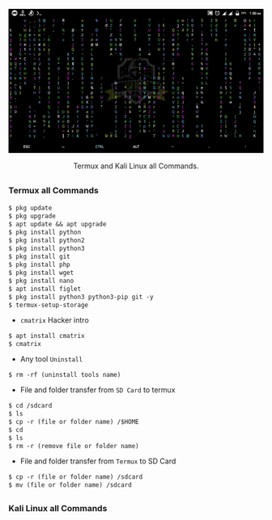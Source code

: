 <!-- tmklCommands -->

<p align="center">
  <img src=".imgs/cv.gif">
</p>

<p align="center">Termux and Kali Linux all Commands.</p>

##

### Termux all Commands

```
$ pkg update
$ pkg upgrade
$ apt update && apt upgrade
$ pkg install python
$ pkg install python2
$ pkg install python3
$ pkg install git
$ pkg install php
$ pkg install wget
$ pkg install nano
$ apt install figlet
$ pkg install python3 python3-pip git -y
$ termux-setup-storage
```

- `cmatrix` Hacker intro
```
$ apt install cmatrix
$ cmatrix
```
- Any tool `Uninstall`
```
$ rm -rf (uninstall tools name)
```
- File and folder transfer from `SD Card` to termux
```
$ cd /sdcard
$ ls
$ cp -r (file or folder name) /$HOME
$ cd
$ ls
$ rm -r (remove file or folder name)
```
- File and folder transfer from `Termux` to SD Card
```
$ cp -r (file or folder name) /sdcard
$ mv (file or folder name) /sdcard
```

##

### Kali Linux all Commands
